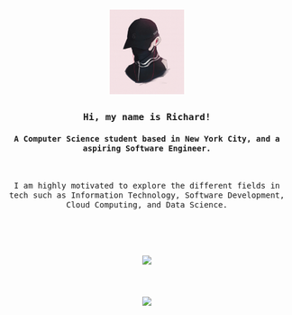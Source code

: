 </br></br>

<h1 align="center">
  <img src="https://github.com/richxrd/richxrd/blob/main/profilepicture.png?raw=true" height="150"/>
</h1>


<h3 align = "center">
  <samp>
    Hi, my name is Richard!
  </samp>  
</h3>

<h4 align = "center">
  <samp>
    A Computer Science student based in New York City, and a aspiring Software Engineer.
  </samp>  
</h4>

<br>

<p align = "center">
  <samp>
    I am highly motivated to explore the different fields in tech such as Information Technology, Software Development, Cloud Computing, and Data Science.
  </samp>
</p>

<br>

<h1 align="center">
  <img src="https://github-readme-stats.vercel.app/api?username=richxrd&hide=contribs,prs,stars,issues&count_private=true&show_icons=true&theme=dracula&custom_title=Stats">
</h1>

<h1 align="center">
  <img src="https://github.com/richxrd/richxrd/blob/main/profilegif.gif?raw=true" height = 360>
</h1>
